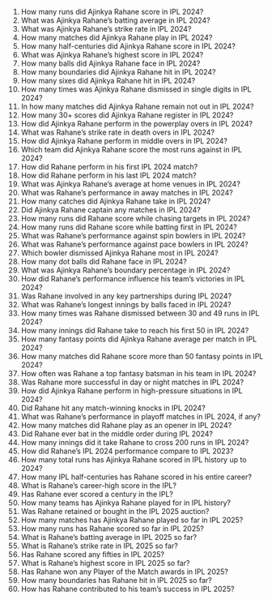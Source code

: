 1. How many runs did Ajinkya Rahane score in IPL 2024?  
2. What was Ajinkya Rahane’s batting average in IPL 2024?  
3. What was Ajinkya Rahane’s strike rate in IPL 2024?  
4. How many matches did Ajinkya Rahane play in IPL 2024?  
5. How many half-centuries did Ajinkya Rahane score in IPL 2024?  
6. What was Ajinkya Rahane’s highest score in IPL 2024?  
7. How many balls did Ajinkya Rahane face in IPL 2024?  
8. How many boundaries did Ajinkya Rahane hit in IPL 2024?  
9. How many sixes did Ajinkya Rahane hit in IPL 2024?  
10. How many times was Ajinkya Rahane dismissed in single digits in IPL 2024?  
11. In how many matches did Ajinkya Rahane remain not out in IPL 2024?  
12. How many 30+ scores did Ajinkya Rahane register in IPL 2024?  
13. How did Ajinkya Rahane perform in the powerplay overs in IPL 2024?  
14. What was Rahane’s strike rate in death overs in IPL 2024?  
15. How did Ajinkya Rahane perform in middle overs in IPL 2024?  
16. Which team did Ajinkya Rahane score the most runs against in IPL 2024?  
17. How did Rahane perform in his first IPL 2024 match?  
18. How did Rahane perform in his last IPL 2024 match?  
19. What was Ajinkya Rahane’s average at home venues in IPL 2024?  
20. What was Rahane’s performance in away matches in IPL 2024?  
21. How many catches did Ajinkya Rahane take in IPL 2024?  
22. Did Ajinkya Rahane captain any matches in IPL 2024?  
23. How many runs did Rahane score while chasing targets in IPL 2024?  
24. How many runs did Rahane score while batting first in IPL 2024?  
25. What was Rahane’s performance against spin bowlers in IPL 2024?  
26. What was Rahane’s performance against pace bowlers in IPL 2024?  
27. Which bowler dismissed Ajinkya Rahane most in IPL 2024?  
28. How many dot balls did Rahane face in IPL 2024?  
29. What was Ajinkya Rahane’s boundary percentage in IPL 2024?  
30. How did Rahane’s performance influence his team’s victories in IPL 2024?  
31. Was Rahane involved in any key partnerships during IPL 2024?  
32. What was Rahane’s longest innings by balls faced in IPL 2024?  
33. How many times was Rahane dismissed between 30 and 49 runs in IPL 2024?  
34. How many innings did Rahane take to reach his first 50 in IPL 2024?  
35. How many fantasy points did Ajinkya Rahane average per match in IPL 2024?  
36. How many matches did Rahane score more than 50 fantasy points in IPL 2024?  
37. How often was Rahane a top fantasy batsman in his team in IPL 2024?  
38. Was Rahane more successful in day or night matches in IPL 2024?  
39. How did Ajinkya Rahane perform in high-pressure situations in IPL 2024?  
40. Did Rahane hit any match-winning knocks in IPL 2024?  
41. What was Rahane’s performance in playoff matches in IPL 2024, if any?  
42. How many matches did Rahane play as an opener in IPL 2024?  
43. Did Rahane ever bat in the middle order during IPL 2024?  
44. How many innings did it take Rahane to cross 200 runs in IPL 2024?  
45. How did Rahane’s IPL 2024 performance compare to IPL 2023?  
46. How many total runs has Ajinkya Rahane scored in IPL history up to 2024?  
47. How many IPL half-centuries has Rahane scored in his entire career?  
48. What is Rahane’s career-high score in the IPL?  
49. Has Rahane ever scored a century in the IPL?  
50. How many teams has Ajinkya Rahane played for in IPL history?  
51. Was Rahane retained or bought in the IPL 2025 auction?  
52. How many matches has Ajinkya Rahane played so far in IPL 2025?  
53. How many runs has Rahane scored so far in IPL 2025?  
54. What is Rahane’s batting average in IPL 2025 so far?  
55. What is Rahane’s strike rate in IPL 2025 so far?  
56. Has Rahane scored any fifties in IPL 2025?  
57. What is Rahane’s highest score in IPL 2025 so far?  
58. Has Rahane won any Player of the Match awards in IPL 2025?  
59. How many boundaries has Rahane hit in IPL 2025 so far?  
60. How has Rahane contributed to his team’s success in IPL 2025?